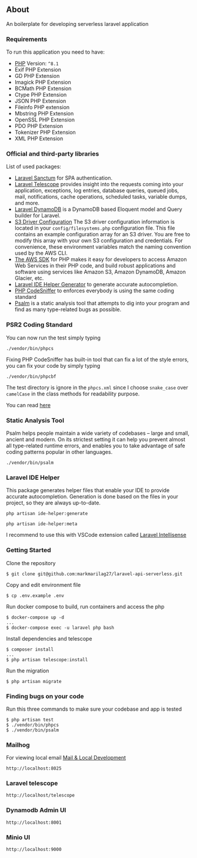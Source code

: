 ## About
An boilerplate for developing serverless laravel application

### Requirements
To run this application you need to have:
- [PHP](https://www.php.net/releases/8.1/en.php) Version: `^8.1`
- Exif PHP Extension
- GD PHP Extension
- Imagick PHP Extension
- BCMath PHP Extension
- Ctype PHP Extension
- JSON PHP Extension
- Fileinfo PHP extension
- Mbstring PHP Extension
- OpenSSL PHP Extension
- PDO PHP Extension
- Tokenizer PHP Extension
- XML PHP Extension


### Official and third-party libraries
List of used packages:

- [Laravel Sanctum](https://laravel.com/docs/9.x/sanctum) for SPA authentication.
- [Laravel Telescope](https://laravel.com/docs/9.x/telescope) provides insight into the requests coming into your application, exceptions, log entries, database queries, queued jobs, mail, notifications, cache operations, scheduled tasks, variable dumps, and more.
- [Laravel DynamoDB](https://github.com/kitar/laravel-dynamodb) is a DynamoDB based Eloquent model and Query builder for Laravel.
- [S3 Driver Configuration](https://laravel.com/docs/9.x/filesystem#s3-driver-configuration) The S3 driver configuration information is located in your `config/filesystems.php` configuration file. This file contains an example configuration array for an S3 driver. You are free to modify this array with your own S3 configuration and credentials. For convenience, these environment variables match the naming convention used by the AWS CLI.
- [The AWS SDK](https://github.com/aws/aws-sdk-php) for PHP makes it easy for developers to access Amazon Web Services in their PHP code, and build robust applications and software using services like Amazon S3, Amazon DynamoDB, Amazon Glacier, etc.
- [Laravel IDE Helper Generator](https://github.com/barryvdh/laravel-ide-helper) to generate accurate autocompletion.
- [PHP CodeSniffer](https://github.com/squizlabs/PHP_CodeSniffer) to enforces everybody is using the same coding standard
- [Psalm](https://psalm.dev/docs/) is a static analysis tool that attempts to dig into your program and find as many type-related bugs as possible.


### PSR2 Coding Standard
You can now run the test simply typing
<pre><code>./vendor/bin/phpcs</code></pre>
Fixing PHP CodeSniffer has built-in tool that can fix a lot of the style errors, you can fix your code by simply typing
<pre><code>./vendor/bin/phpcbf</code></pre>

The test directory is ignore in the `phpcs.xml` since I choose `snake_case` over `camelCase` in the class methods for readability purpose.

You can read [here](https://laravel.com/docs/master/contributions#coding-style)

### Static Analysis Tool
Psalm helps people maintain a wide variety of codebases – large and small, ancient and modern. On its strictest setting it can help you prevent almost all type-related runtime errors, and enables you to take advantage of safe coding patterns popular in other languages.
<pre><code>./vendor/bin/psalm</code></pre>

### Laravel IDE Helper
This package generates helper files that enable your IDE to provide accurate autocompletion. Generation is done based on the files in your project, so they are always up-to-date.
<pre><code>php artisan ide-helper:generate</code></pre>
<pre><code>php artisan ide-helper:meta</code></pre>
I recommend to use this with VSCode extension called [Laravel Intellisense](https://marketplace.visualstudio.com/items?itemName=mohamedbenhida.laravel-intellisense)

### Getting Started
Clone the repository
```
$ git clone git@github.com:markmarilag27/laravel-api-serverless.git
```
Copy and edit environment file
```
$ cp .env.example .env
```
Run docker compose to build, run containers and access the php
```
$ docker-compose up -d
...
$ docker-compose exec -u laravel php bash
```
Install dependencies and telescope
```
$ composer install
...
$ php artisan telescope:install
```
Run the migration
```
$ php artisan migrate
```
### Finding bugs on your code
Run this three commands to make sure your codebase and app is tested
```
$ php artisan test
$ ./vendor/bin/phpcs
$ ./vendor/bin/psalm
```
### Mailhog
For viewing local email [Mail & Local Development](https://laravel.com/docs/9.x/mail#mail-and-local-development)
```
http://localhost:8025
```
### Laravel telescope
```
http://localhost/telescope
```
### Dynamodb Admin UI
```
http://localhost:8001
```
### Minio UI
```
http://localhost:9000
```
